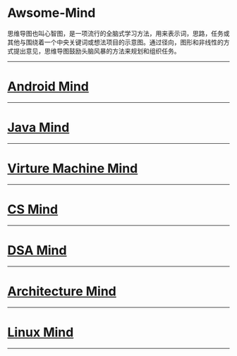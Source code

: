 # Awsome-Mind

思维导图也叫心智图，是一项流行的全脑式学习方法，用来表示词，思路，任务或其他与围绕着一个中央关键词或想法项目的示意图。通过径向，图形和非线性的方式提出意见，思维导图鼓励头脑风暴的方法来规划和组织任务。

------------------
# [Android Mind](https://github.com/xianfeng92/Awsome-Mind/blob/master/Android/README.md)

------------------
# [Java Mind](https://github.com/xianfeng92/Awsome-Mind/blob/master/java/README.md)

------------------------
# [Virture Machine Mind](https://github.com/xianfeng92/Awsome-Mind/blob/master/VM/README.md)

------------------------
# [CS Mind](https://github.com/xianfeng92/Awsome-Mind/blob/master/CS/README.md)

--------------------------
# [DSA Mind](https://github.com/xianfeng92/Awsome-Mind/blob/master/DSA/README.md)

------------------------
# [Architecture Mind](https://github.com/xianfeng92/Awsome-Mind/blob/master/Architecture/README.md)

-------------------
# [Linux Mind](https://github.com/xianfeng92/Awsome-Mind/blob/master/Linux/README.md)

-------------------




